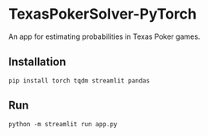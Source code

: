 # TexasPokerSolver-PyTorch
An app for estimating probabilities in Texas Poker games.

## Installation

```
pip install torch tqdm streamlit pandas
```

## Run

```
python -m streamlit run app.py
```

